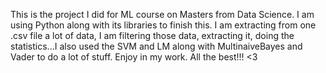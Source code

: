 This is the project I did for ML course on Masters from Data Science. I am using Python along with its libraries to finish this. I am extracting from one .csv file a lot of data, I am filtering those data, extracting it, doing the statistics...I also used the SVM and LM along with MultinaiveBayes and Vader to do a lot of stuff. Enjoy in my work. All the best!!! <3
